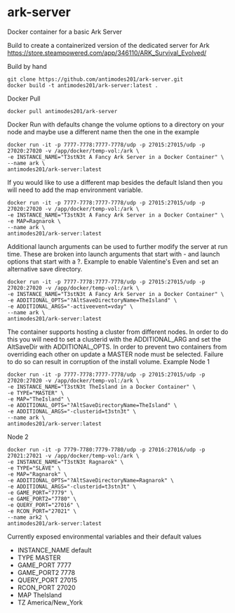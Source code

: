 # ark-server
Docker container for a basic Ark Server

Build to create a containerized version of the dedicated server for Ark
https://store.steampowered.com/app/346110/ARK_Survival_Evolved/
 
 
Build by hand
```
git clone https://github.com/antimodes201/ark-server.git
docker build -t antimodes201/ark-server:latest .
``` 
 
Docker Pull
```
docker pull antimodes201/ark-server
```
 
Docker Run with defaults 
change the volume options to a directory on your node and maybe use a different name then the one in the example
 
```
docker run -it -p 7777-7778:7777-7778/udp -p 27015:27015/udp -p 27020:27020 -v /app/docker/temp-vol:/ark \
-e INSTANCE_NAME="T3stN3t A Fancy Ark Server in a Docker Container" \
--name ark \
antimodes201/ark-server:latest
```
 
If you would like to use a different map besides the default Island then you will need to add the map environment variable.
```
docker run -it -p 7777-7778:7777-7778/udp -p 27015:27015/udp -p 27020:27020 -v /app/docker/temp-vol:/ark \
-e INSTANCE_NAME="T3stN3t A Fancy Ark Server in a Docker Container" \
-e MAP=Ragnarok \
--name ark \
antimodes201/ark-server:latest
```
 
Additional launch arguments can be used to further modify the server at run time.  These are broken into launch arguments that start with - and launch options that start with a ?.
Example to enable Valentine's Even and set an alternative save directory.
```
docker run -it -p 7777-7778:7777-7778/udp -p 27015:27015/udp -p 27020:27020 -v /app/docker/temp-vol:/ark \
-e INSTANCE_NAME="T3stN3t A Fancy Ark Server in a Docker Container" \
-e ADDITIONAL_OPTS="?AltSaveDirectoryName=TheIsland" \
-e ADDITIONAL_ARGS="-activeevent=vday" \
--name ark \
antimodes201/ark-server:latest
```
 
The container supports hosting a cluster from different nodes.  In order to do this you will need to set a clusterid with the ADDITIONAL_ARG and set the AltSaveDir with ADDITIONAL_OPTS.  In order to prevent two containers from overriding each other on update a MASTER node must be selected.  Failure to do so can result in corruption of the install volume.
Example
Node 1
```
docker run -it -p 7777-7778:7777-7778/udp -p 27015:27015/udp -p 27020:27020 -v /app/docker/temp-vol:/ark \
-e INSTANCE_NAME="T3stN3t TheIsland in a Docker Container" \
-e TYPE="MASTER" \
-e MAP="TheIsland" \
-e ADDITIONAL_OPTS="?AltSaveDirectoryName=TheIsland" \
-e ADDITIONAL_ARGS="-clusterid=t3stn3t" \
--name ark \
antimodes201/ark-server:latest
```
 
Node 2
```
docker run -it -p 7779-7780:7779-7780/udp -p 27016:27016/udp -p 27021:27021 -v /app/docker/temp-vol:/ark \
-e INSTANCE_NAME="T3stN3t Ragnarok" \
-e TYPE="SLAVE" \
-e MAP="Ragnarok" \
-e ADDITIONAL_OPTS="?AltSaveDirectoryName=Ragnarok" \
-e ADDITIONAL_ARGS="-clusterid=t3stn3t" \
-e GAME_PORT="7779" \
-e GAME_PORT2="7780" \
-e QUERY_PORT="27016" \
-e RCON_PORT="27021" \
--name ark2 \
antimodes201/ark-server:latest
```
  
Currently exposed environmental variables and their default values
- INSTANCE_NAME default
- TYPE MASTER
- GAME_PORT 7777
- GAME_PORT2 7778
- QUERY_PORT 27015
- RCON_PORT 27020
- MAP TheIsland
- TZ America/New_York
